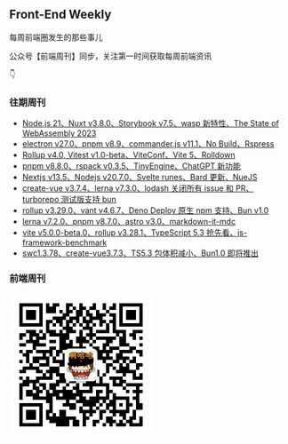 ## Front-End Weekly

每周前端圈发生的那些事儿

公众号【前端周刊】同步，关注第一时间获取每周前端资讯

👇

### 往期周刊

- [Node.js 21、Nuxt v3.8.0、Storybook v7.5、wasp 新特性、The State of WebAssembly 2023](https://github.com/hezizi/front-end-weekly/blob/main/src/2023-10-22.md)
- [electron v27.0、pnpm v8.9、commander.js v11.1、No Build、Rspress](https://github.com/hezizi/front-end-weekly/blob/main/src/2023-10-13.md)
- [Rollup v4.0, Vitest v1.0-beta、ViteConf、Vite 5、Rolldown](https://github.com/hezizi/front-end-weekly/blob/main/src/2023-10-06.md)
- [pnpm v8.8.0、rspack v0.3.5、TinyEngine、ChatGPT 新功能](https://github.com/hezizi/front-end-weekly/blob/main/src/2023-09-28.md)
- [Nextjs v13.5、Nodejs v20.7.0、Svelte runes、Bard 更新、NueJS](https://github.com/hezizi/front-end-weekly/blob/main/src/2023-09-22.md)
- [create-vue v3.7.4、lerna v7.3.0、lodash 关闭所有 issue 和 PR、turborepo 测试版支持 bun](https://github.com/hezizi/front-end-weekly/blob/main/src/2023-09-17.md)
- [rollup v3.29.0、vant v4.6.7、Deno Deploy 原生 npm 支持、Bun v1.0](https://github.com/hezizi/front-end-weekly/blob/main/src/2023-09-08.md)
- [lerna v7.2.0、pnpm v8.7.0、astro v3.0、markdown-it-mdc](https://github.com/hezizi/front-end-weekly/blob/main/src/2023-09-02.md)
- [vite v5.0.0-beta.0、rollup v3.28.1、TypeScript 5.3 抢先看、js-framework-benchmark](https://github.com/hezizi/front-end-weekly/blob/main/src/2023-08-25.md)
- [swc1.3.78、create-vue3.7.3、TS5.3 包体积减小、Bun1.0 即将推出](https://github.com/hezizi/front-end-weekly/blob/main/src/2023-08-20.md)

### 前端周刊

![前端周刊](./assets/yuci_gzh.jpg)
